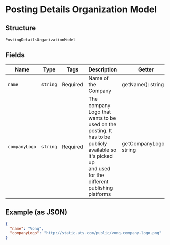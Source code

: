 
# Posting Details Organization Model

## Structure

`PostingDetailsOrganizationModel`

## Fields

| Name | Type | Tags | Description | Getter | Setter |
|  --- | --- | --- | --- | --- | --- |
| `name` | `string` | Required | Name of the Company | getName(): string | setName(string name): void |
| `companyLogo` | `string` | Required | The company Logo that wants to be used on the posting. It has to be publicly available so it's picked up<br>and used for the different publishing platforms | getCompanyLogo(): string | setCompanyLogo(string companyLogo): void |

## Example (as JSON)

```json
{
  "name": "Vonq",
  "companyLogo": "http://static.ats.com/public/vonq-company-logo.png"
}
```

